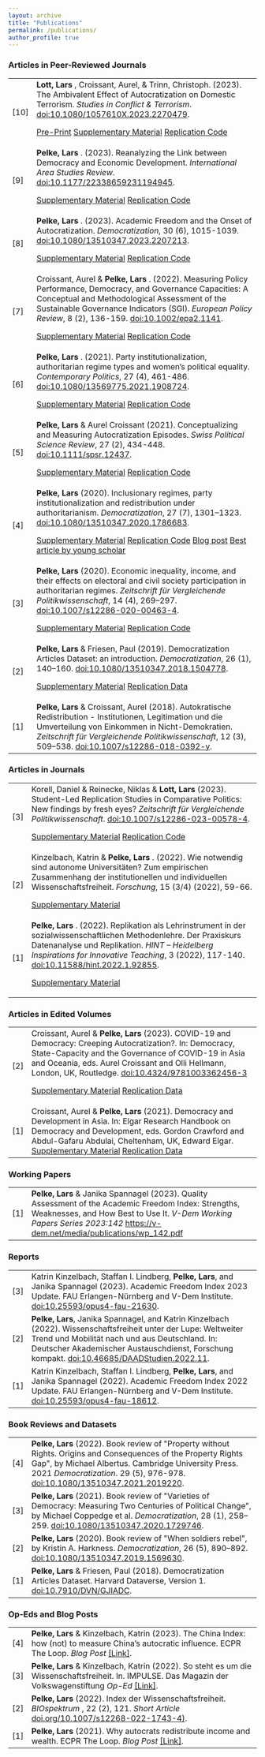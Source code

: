 ```yaml
---
layout: archive
title: "Publications"
permalink: /publications/
author_profile: true
---
```


<h3>Articles in Peer-Reviewed Journals</h3>
<table class="tg">
<tbody>


<tr>
<td width="5%">[10]</td>
<td width="95%"><strong>Lott, Lars </strong>, Croissant, Aurel, & Trinn, Christoph. (2023). The Ambivalent Effect of Autocratization on Domestic Terrorism. <em>Studies in Conflict & Terrorism</em>. <a href="http://dx.doi.org/10.1080/1057610X.2023.2270479" target="_blank" rel="noopener noreferrer">doi:10.1080/1057610X.2023.2270479</a>. <br>
  
<a class="btn btn-primary btn-sm" href="https://github.com/LarsLott/LarsLott.github.io/blob/1cd99e4fc9b844878a712c33fa868798ee2e26a2/files/Lott_Croissant_Trinn_2023_Ambivalent%20Effect%20of%20Autocratization.pdf" role="button">Pre-Print</a>
<a class="btn btn-primary btn-sm" href="https://doi.org/10.1080/1057610X.2023.2270479" role="button">Supplementary Material</a>
<a class="btn btn-primary btn-sm" href="https://doi.org/10.7910/DVN/JWCLSB" role="button">Replication Code</a>

</td>
</tr> 

<tr>
<td width="5%">[9]</td>
<td width="95%"><strong>Pelke, Lars </strong>. (2023). Reanalyzing the Link between Democracy and Economic Development. <em>International Area Studies Review</em>. <a href="http://dx.doi.org/10.1177/22338659231194945" target="_blank" rel="noopener noreferrer">doi:10.1177/22338659231194945</a>. <br>
  
<a class="btn btn-primary btn-sm" href="https://doi.org/10.1177/22338659231194945" role="button">Supplementary Material</a>
<a class="btn btn-primary btn-sm" href="https://doi.org/10.7910/DVN/06LJGP" role="button">Replication Code</a>

</td>
</tr> 


<tr>
<td width="5%">[8]</td>
<td width="95%"><strong>Pelke, Lars </strong>. (2023). Academic Freedom and the Onset of Autocratization. <em>Democratization</em>, 30 (6), 1015-1039. <a href="http://dx.doi.org/10.1080/13510347.2023.2207213" target="_blank" rel="noopener noreferrer">doi:10.1080/13510347.2023.2207213</a>. <br>
  
<a class="btn btn-primary btn-sm" href="https://doi.org/10.1080/13510347.2023.2207213" role="button">Supplementary Material</a>
<a class="btn btn-primary btn-sm" href="https://doi.org/10.7910/DVN/STOIQ0" role="button">Replication Code</a>

</td>
</tr> 
  
<tr>
<td width="5%">[7]</td>
<td width="95%">Croissant, Aurel & <strong>Pelke, Lars </strong>. (2022). Measuring Policy Performance, Democracy, and Governance Capacities: A Conceptual and Methodological Assessment of the Sustainable Governance Indicators (SGI). <em>European Policy Review</em>, 8 (2), 136-159. <a href="http://dx.doi.org/10.1002/epa2.1141" target="_blank" rel="noopener noreferrer">doi:10.1002/epa2.1141</a>. <br>
  
<a class="btn btn-primary btn-sm" href="https://onlinelibrary.wiley.com/action/downloadSupplement?doi=10.1002%2Fepa2.1141&file=epa21141-sup-0001-Appendix.docx" role="button">Supplementary Material</a>
<a class="btn btn-primary btn-sm" href="https://github.com/LarsPelke/Measuring-Policy-Performance-Democracy-and-Governance-Capacities" role="button">Replication Code</a>
  </td>
</tr> 
  
<tr>  
<td width="5%">[6]</td>
<td width="95%"><strong>Pelke, Lars </strong>. (2021). Party institutionalization, authoritarian regime types and women’s political equality. <em>Contemporary Politics</em>, 27 (4), 461-486. <a href="http://dx.doi.org/10.1080/13569775.2021.1908724" target="_blank" rel="noopener noreferrer">doi:10.1080/13569775.2021.1908724</a>.<br>
  
<a class="btn btn-primary btn-sm" href="https://www.tandfonline.com/doi/suppl/10.1080/13569775.2021.1908724?scroll=top" role="button">Supplementary Material</a>
<a class="btn btn-primary btn-sm" href="https://doi.org/10.7910/DVN/PW2AMD" role="button">Replication Code</a>
</td>
</tr>
<tr>
<td width="5%">[5]</td>
<td width="95%"><strong>Pelke, Lars </strong> & Aurel Croissant (2021). Conceptualizing and Measuring Autocratization Episodes. <em>Swiss Political Science Review</em>, 27 (2), 434-448. <a href="http://dx.doi.org/10.1111/spsr.12437" target="_blank" rel="noopener noreferrer">doi:10.1111/spsr.12437</a>.<br>
  
<a class="btn btn-primary btn-sm" href="https://osf.io/f9n23/" role="button">Supplementary Material</a>
<a class="btn btn-primary btn-sm" href="https://osf.io/f9n23/" role="button">Replication Code</a>
 </td>  
</tr>
  
<tr>
<td width="5%">[4]</td>
<td width="95%"><strong>Pelke, Lars</strong> (2020). Inclusionary regimes, party institutionalization and redistribution under authoritarianism. <em>Democratization</em>, 27 (7), 1301–1323. <a href="http://dx.doi.org/10.1080/13510347.2020.1786683" target="_blank" rel="noopener noreferrer">doi:10.1080/13510347.2020.1786683</a>.<br>

<a class="btn btn-primary btn-sm" href="https://www.tandfonline.com/doi/suppl/10.1080/13510347.2020.1786683?scroll=top" role="button">Supplementary Material</a>
<a class="btn btn-primary btn-sm" href="https://doi.org/10.7910/DVN/W8PXZC" role="button">Replication Code</a>
<a class="btn btn-primary btn-sm" href="https://theloop.ecpr.eu/why-autocrats-redistribute-income-and-wealth/" role="button">Blog post</a>
<a class="btn btn-primary btn-sm" href="https://www.tandfonline.com/journals/fdem20/collections/best-paper-frank-cass-prize" role="button">Best article by young scholar</a>  

</td> 
</tr>
  
<tr>
<td width="5%">[3]</td>
<td width="95%"><strong>Pelke, Lars</strong> (2020). Economic inequality, income, and their effects on electoral and civil society participation in authoritarian regimes. <em>Zeitschrift für Vergleichende Politikwissenschaft</em>, 14 (4), 269–297. <a href="http://dx.doi.org/10.1007/s12286-020-00463-4" target="_blank" rel="noopener noreferrer">doi:10.1007/s12286-020-00463-4</a>.<br>
  
<a class="btn btn-primary btn-sm" href="https://static-content.springer.com/esm/art%3A10.1007%2Fs12286-020-00463-4/MediaObjects/12286_2020_463_MOESM1_ESM.pdf" role="button">Supplementary Material</a>
<a class="btn btn-primary btn-sm" href="https://doi.org/10.7910/DVN/SMGOZH" role="button">Replication Code</a>
</td>
</tr>
<tr>
<td width="5%">[2]</td>
<td width="95%"><strong>Pelke, Lars </strong> & Friesen, Paul (2019). Democratization Articles Dataset: an introduction. <em>Democratization</em>, 26 (1), 140–160. 
  <a href="http://dx.doi.org/10.1080/13510347.2018.1504778" target="_blank" rel="noopener noreferrer">doi:10.1080/13510347.2018.1504778</a>.<br>
  
<a class="btn btn-primary btn-sm" href="https://doi.org/10.7910/DVN/GJIADC" role="button">Supplementary Material</a>
<a class="btn btn-primary btn-sm" href="https://doi.org/10.7910/DVN/GJIADC" role="button">Replication Data</a>
</td>
</tr>
<tr>
<td width="5%">[1]</td>
<td width="95%"><strong>Pelke, Lars</strong> & Croissant, Aurel (2018). Autokratische Redistribution - Institutionen, Legitimation und die Umverteilung von Einkommen in Nicht-Demokratien. <em>Zeitschrift für Vergleichende Politikwissenschaft</em>, 12 (3), 509–538. <a href="http://dx.doi.org/10.1007/s12286-018-0392-y" target="_blank" rel="noopener noreferrer">doi:10.1007/s12286-018-0392-y</a>.</td> 
</tr>
</tbody>
</table>


<h3>Articles in Journals</h3>
<table class="tg">
<tbody>

<tr>
<td width="5%">[3]</td>
<td width="95%">Korell, Daniel & Reinecke, Niklas & <strong> Lott, Lars</strong> (2023). Student-Led Replication Studies in Comparative Politics: New findings by fresh eyes? <em>Zeitschrift für Vergleichende Politikwissenschaft</em>. <a href="http://dx.doi.org/10.1007/s12286-023-00578-4" target="_blank" rel="noopener noreferrer">doi:10.1007/s12286-023-00578-4</a>. <br>
  
<a class="btn btn-primary btn-sm" href="https://doi.org/10.1007/s12286-023-00578-4" role="button">Supplementary Material</a>
<a class="btn btn-primary btn-sm" href="https://doi.org/10.7910/DVN/1Q4KRE" role="button">Replication Code</a>
</td>
</tr> 

<tr>
<td width="5%">[2]</td>
<td width="95%">Kinzelbach, Katrin  & <strong>Pelke, Lars </strong>. (2022). Wie notwendig sind autonome Universitäten? Zum empirischen Zusammenhang der institutionellen und individuellen Wissenschaftsfreiheit. <em>Forschung</em>, 15 (3/4) (2022), 59-66. <br>
  
<a class="btn btn-primary btn-sm" href="https://doi.org/10.17605/OSF.IO/J7F5X" role="button">Supplementary Material</a>
</td>
</tr> 
  
<tr>
<td width="5%">[1]</td>
<td width="95%"><strong>Pelke, Lars </strong>. (2022). Replikation als Lehrinstrument in der sozialwissenschaftlichen Methodenlehre. Der Praxiskurs Datenanalyse und Replikation. <em>HINT – Heidelberg Inspirations for Innovative Teaching</em>, 3 (2022), 117-140. <a href="https://doi.org/10.11588/hint.2022.1.92855" target="_blank" rel="noopener noreferrer">doi:10.11588/hint.2022.1.92855</a>. <br>
  
<a class="btn btn-primary btn-sm" href="https://github.com/LarsPelke/Praxiskurs_Datenanalyse_und_Replikation" role="button">Supplementary Material</a>
</td>
</tr> 
</tbody>
</table>

<h3>Articles in Edited Volumes</h3>
<table class="tg">
<tbody>
<tr>
<td width="5%">[2]</td>
<td width="95%">Croissant, Aurel & <strong>Pelke, Lars</strong> (2023). COVID-19 and Democracy: Creeping Autocratization?. In: Democracy, State-Capacity and the Governance of COVID-19 in Asia and Oceania, eds. Aurel Croissant and Olli Hellmann, London, UK, Routledge. <a href="https://doi.org/10.4324/9781003362456-3" target="_blank" rel="noopener noreferrer">doi:10.4324/9781003362456-3</a><br>
  
<a class="btn btn-primary btn-sm" href="https://github.com/LarsPelke/democracy_covid19_book_chapter" role="button">Supplementary Material</a>
<a class="btn btn-primary btn-sm" href="https://github.com/LarsPelke/democracy_covid19_book_chapter" role="button">Replication Data</a>
</td>
</tr>
<tr>
<td width="5%">[1]</td>
<td width="95%">Croissant, Aurel & <strong>Pelke, Lars</strong> (2021). Democracy and Development in Asia. In: Elgar Research Handbook on Democracy and Development, eds. Gordon Crawford and Abdul-Gafaru Abdulai, Cheltenham, UK, Edward Elgar. <br>
<a class="btn btn-primary btn-sm" href="https://osf.io/9b6yq/r" role="button">Supplementary Material</a>
<a class="btn btn-primary btn-sm" href="https://osf.io/9b6yq/" role="button">Replication Data</a>
</td>
</tr>
</tbody>
</table>


<h3>Working Papers</h3>
<table class="tg">
<tbody>
<tr>
<td width="5%">[1]</td>
<td width="95%"><strong>Pelke, Lars</strong> & Janika Spannagel (2023). Quality Assessment of the Academic Freedom Index: Strengths, Weaknesses, and How Best to Use It. <em>V-Dem Working Papers Series 2023:142</em> <a href="https://v-dem.net/media/publications/wp_142.pdf" target="_blank" rel="noopener noreferrer">https://v-dem.net/media/publications/wp_142.pdf</a><br>
</td>
</tr>
</tbody>
</table>


<h3>Reports</h3>
<table class="tg">
<tbody>
<tr>
<td width="5%">[3]</td>
<td width="95%"> Katrin Kinzelbach, Staffan I. Lindberg, <strong>Pelke, Lars</strong>, and Janika Spannagel (2023). Academic Freedom Index 2023 Update. FAU Erlangen-Nürnberg and V-Dem Institute. <a href="https://doi.org/10.25593/opus4-fau-21630" target="_blank" rel="noopener noreferrer">doi:10.25593/opus4-fau-21630</a>.</td>
</tr>
<tr>
<td width="5%">[2]</td>
<td width="95%"> <strong>Pelke, Lars</strong>, Janika Spannagel, and Katrin Kinzelbach (2022). Wissenschaftsfreiheit unter der Lupe: Weltweiter Trend und Mobilität nach und aus Deutschland. In: Deutscher Akademischer Austauschdienst, Forschung kompakt. <a href="https://doi.org/10.46685/DAADStudien.2022.11" target="_blank" rel="noopener noreferrer">doi:10.46685/DAADStudien.2022.11</a>.</td>
</tr>
<tr>
<td width="5%">[1]</td>
<td width="95%"> Katrin Kinzelbach, Staffan I. Lindberg, <strong>Pelke, Lars</strong>, and Janika Spannagel (2022). Academic Freedom Index 2022 Update. FAU Erlangen-Nürnberg and V-Dem Institute. <a href="http://dx.doi.org/10.25593/opus4-fau-18612" target="_blank" rel="noopener noreferrer">doi:10.25593/opus4-fau-18612</a>.</td>
</tr>
</tbody>
</table>

<h3>Book Reviews and Datasets</h3>
<table class="tg">
<tbody>
<tr>
<td width="5%">[4]</td>
<td width="95%"><strong>Pelke, Lars</strong> (2022). Book review of "Property without Rights. Origins and Consequences of the Property Rights Gap", by Michael Albertus. Cambridge University Press. 2021 <em>Democratization</em>. 29 (5), 976-978. <a href="http://dx.doi.org/10.1080/13510347.2021.2019220" target="_blank" rel="noopener noreferrer">doi:10.1080/13510347.2021.2019220</a>.</td> 
</tr>
<tr>
<td width="5%">[3]</td>
<td width="95%"><strong>Pelke, Lars</strong> (2021). Book review of "Varieties of Democracy: Measuring Two Centuries of Political Change", by Michael Coppedge et al. <em>Democratization</em>, 28 (1), 258–259. <a href="http://dx.doi.org/10.1080/13510347.2020.1729746" target="_blank" rel="noopener noreferrer">doi:10.1080/13510347.2020.1729746</a>.</td> 
</tr>
<tr>
<td width="5%">[2]</td>
<td width="95%"><strong>Pelke, Lars</strong> (2020). Book review of "When soldiers rebel", by Kristin A. Harkness.
  <em>Democratization</em>, 26 (5), 890–892. <a href="http://dx.doi.org/10.1080/13510347.2019.1569630 " target="_blank" rel="noopener noreferrer">doi:10.1080/13510347.2019.1569630</a>.</td> 
</tr>
<tr>
<td width="5%">[1]</td>
<td width="95%"><strong>Pelke, Lars</strong> & Friesen, Paul (2018). Democratization Articles Dataset. Harvard Dataverse, Version 1. <a href="http://dx.doi.org/10.7910/DVN/GJIADC" target="_blank" rel="noopener noreferrer">doi:10.7910/DVN/GJIADC</a>.</td>  
</tr>
</tbody>
</table>


<h3>Op-Eds and Blog Posts</h3>
<table class="tg">
<tbody>
<tr>
<td width="5%">[4]</td>
<td width="95%"><strong>Pelke, Lars</strong> & Kinzelbach, Katrin (2023). The China Index: how (not) to measure China’s autocratic influence. ECPR The Loop. <em> Blog Post </em> <a href="https://theloop.ecpr.eu/how-not-to-measure-chinas-autocratic-influence/" target="_blank" rel="noopener noreferrer">[Link]</a>.</td>  
</tr>
<tr>
<td width="5%">[3]</td>
<td width="95%"><strong>Pelke, Lars</strong> & Kinzelbach, Katrin (2022). So steht es um die Wissenschaftsfreiheit. In. IMPULSE. Das Magazin der Volkswagenstiftung <em> Op-Ed </em> <a href="https://www.volkswagenstiftung.de/sites/default/files/documents/RZ_VWS_Impulse-2022-Web_20220809_144_high.pdf" target="_blank" rel="noopener noreferrer">[Link]</a>.</td>  
</tr>
<tr>
<td width="5%">[2]</td>
<td width="95%"><strong>Pelke, Lars</strong> (2022).  Index der Wissenschaftsfreiheit. <em>BIOspektrum </em>, 22 (2), 121. <em> Short Article </em> <a href="https://doi.org/10.1007/s12268-022-1743-4" target="_blank" rel="noopener noreferrer">doi.org/10.1007/s12268-022-1743-4)</a>.</td>  
</tr>
<tr>
<td width="5%">[1]</td>
<td width="95%"><strong>Pelke, Lars</strong> (2021). Why autocrats redistribute income and wealth. ECPR The Loop. <em> Blog Post </em> <a href="https://theloop.ecpr.eu/why-autocrats-redistribute-income-and-wealth/" target="_blank" rel="noopener noreferrer">[Link]</a>.</td>  
</tr>
</tbody>
</table>

      
